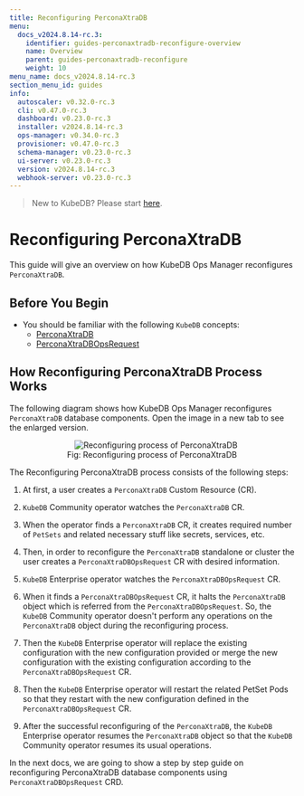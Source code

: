 ```yaml
---
title: Reconfiguring PerconaXtraDB
menu:
  docs_v2024.8.14-rc.3:
    identifier: guides-perconaxtradb-reconfigure-overview
    name: Overview
    parent: guides-perconaxtradb-reconfigure
    weight: 10
menu_name: docs_v2024.8.14-rc.3
section_menu_id: guides
info:
  autoscaler: v0.32.0-rc.3
  cli: v0.47.0-rc.3
  dashboard: v0.23.0-rc.3
  installer: v2024.8.14-rc.3
  ops-manager: v0.34.0-rc.3
  provisioner: v0.47.0-rc.3
  schema-manager: v0.23.0-rc.3
  ui-server: v0.23.0-rc.3
  version: v2024.8.14-rc.3
  webhook-server: v0.23.0-rc.3
---
```


> New to KubeDB? Please start [here](/docs/v2024.8.14-rc.3/README).

# Reconfiguring PerconaXtraDB

This guide will give an overview on how KubeDB Ops Manager reconfigures `PerconaXtraDB`.

## Before You Begin

- You should be familiar with the following `KubeDB` concepts:
  - [PerconaXtraDB](/docs/v2024.8.14-rc.3/guides/percona-xtradb/concepts/perconaxtradb)
  - [PerconaXtraDBOpsRequest](/docs/v2024.8.14-rc.3/guides/percona-xtradb/concepts/opsrequest)

## How Reconfiguring PerconaXtraDB Process Works

The following diagram shows how KubeDB Ops Manager reconfigures `PerconaXtraDB` database components. Open the image in a new tab to see the enlarged version.

<figure align="center">
  <img alt="Reconfiguring process of PerconaXtraDB" src="/docs/v2024.8.14-rc.3/guides/percona-xtradb/reconfigure/overview/images/reconfigure.jpeg">
<figcaption align="center">Fig: Reconfiguring process of PerconaXtraDB</figcaption>
</figure>

The Reconfiguring PerconaXtraDB process consists of the following steps:

1. At first, a user creates a `PerconaXtraDB` Custom Resource (CR).

2. `KubeDB` Community operator watches the `PerconaXtraDB` CR.

3. When the operator finds a `PerconaXtraDB` CR, it creates required number of `PetSets` and related necessary stuff like secrets, services, etc.

4. Then, in order to reconfigure the `PerconaXtraDB` standalone or cluster the user creates a `PerconaXtraDBOpsRequest` CR with desired information.

5. `KubeDB` Enterprise operator watches the `PerconaXtraDBOpsRequest` CR.

6. When it finds a `PerconaXtraDBOpsRequest` CR, it halts the `PerconaXtraDB` object which is referred from the `PerconaXtraDBOpsRequest`. So, the `KubeDB` Community operator doesn't perform any operations on the `PerconaXtraDB` object during the reconfiguring process.  

7. Then the `KubeDB` Enterprise operator will replace the existing configuration with the new configuration provided or merge the new configuration with the existing configuration according to the `PerconaXtraDBOpsRequest` CR.

8. Then the `KubeDB` Enterprise operator will restart the related PetSet Pods so that they restart with the new configuration defined in the `PerconaXtraDBOpsRequest` CR.

9. After the successful reconfiguring of the `PerconaXtraDB`, the `KubeDB` Enterprise operator resumes the `PerconaXtraDB` object so that the `KubeDB` Community operator resumes its usual operations.

In the next docs, we are going to show a step by step guide on reconfiguring PerconaXtraDB database components using `PerconaXtraDBOpsRequest` CRD.